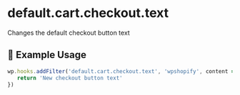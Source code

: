 # default.cart.checkout.text

Changes the default checkout button text

## 🎯 Example Usage

```js
wp.hooks.addFilter('default.cart.checkout.text', 'wpshopify', content => {
   return 'New checkout button text'
})
```
